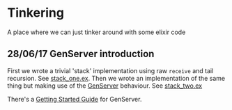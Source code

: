 # Tinkering

A place where we can just tinker around with some elixir code

## 28/06/17 GenServer introduction

First we wrote a trivial 'stack' implementation using raw `receive` and
tail recursion. See [stack_one.ex](lib/stack_one.ex).
Then we wrote an implementation of the same thing but making use of the
[GenServer](https://hexdocs.pm/elixir/GenServer.html) behaviour. See [stack_two.ex](lib/stack_two.ex)

There's a [Getting Started Guide](https://elixir-lang.org/getting-started/mix-otp/genserver.html) for GenServer.
